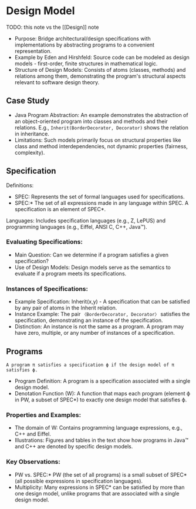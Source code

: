 # Design Model
TODO: this note vs the [[Design]] note

- Purpose: Bridge architectural/design specifications with implementations by abstracting programs to a convenient representation.
- Example by Eden and Hirshfeld: Source code can be modeled as design models - first-order, finite structures in mathematical logic.
- Structure of Design Models: Consists of atoms (classes, methods) and relations among them, demonstrating the program's structural aspects relevant to software design theory.

## Case Study
- Java Program Abstraction: An example demonstrates the abstraction of an object-oriented program into classes and methods and their relations. E.g., `Inherit(BorderDecorator, Decorator)` shows the relation in inheritance.
- Limitations: Such models primarily focus on structural properties like class and method interdependencies, not dynamic properties (fairness, complexity).

## Specification
Definitions:
- SPEC: Represents the set of formal languages used for specifications.
- SPEC:* The set of all expressions made in any language within SPEC. A specification is an element of SPEC*.

Languages: Includes specification languages (e.g., Z, LePUS) and programming languages (e.g., Eiffel, ANSI C, C++, Java™).

### Evaluating Specifications:
- Main Question: Can we determine if a program satisfies a given specification?
- Use of Design Models: Design models serve as the semantics to evaluate if a program meets its specifications.

### Instances of Specifications:
- Example Specification: Inherit(x,y) - A specification that can be satisfied by any pair of atoms in the Inherit relation.
- Instance Example: The pair `〈BorderDecorator, Decorator〉` satisfies the specification, demonstrating an instance of the specification.
- Distinction: An instance is not the same as a program. A program may have zero, multiple, or any number of instances of a specification.

## Programs
    A program π satisfies a specification ϕ if the design model of π satisfies ϕ.

- Program Definition: A program is a specification associated with a single design model.
- Denotation Function (W): A function that maps each program (element ϕ in PW, a subset of SPEC*) to exactly one design model that satisfies ϕ.

### Properties and Examples:
- The domain of W: Contains programming language expressions, e.g., C++ and Eiffel.
- Illustrations: Figures and tables in the text show how programs in Java™ and C++ are denoted by specific design models.

### Key Observations:
- PW vs. SPEC:* PW (the set of all programs) is a small subset of SPEC* (all possible expressions in specification languages).
- Multiplicity: Many expressions in SPEC* can be satisfied by more than one design model, unlike programs that are associated with a single design model.
